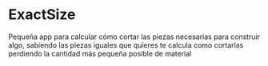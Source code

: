 # ExactSize
Pequeña app para calcular cómo cortar las piezas necesarias para construir algo, sabiendo las piezas iguales que quieres te calcula como cortarlas perdiendo la cantidad más pequeña posible de material
